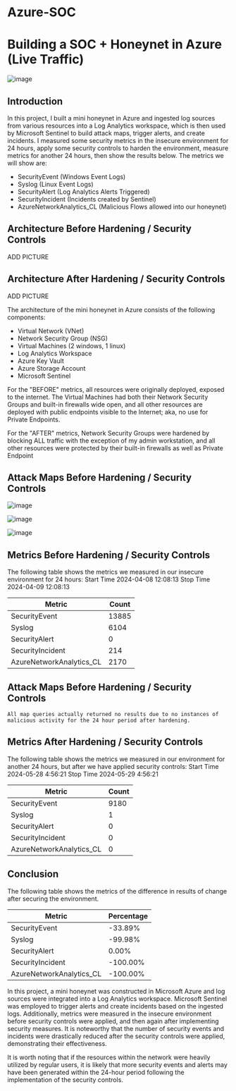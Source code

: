 # Azure-SOC
# Building a SOC + Honeynet in Azure (Live Traffic)

![image](https://github.com/mroesberry988/Azure-SOC/assets/134666751/65b8a436-f66d-4466-ae5f-df078cdd716a)




## Introduction

In this project, I built a mini honeynet in Azure and ingested log sources from various resources into a Log Analytics workspace, which is then used by Microsoft Sentinel to build attack maps, trigger alerts, and create incidents. I measured some security metrics in the insecure environment for 24 hours, apply some security controls to harden the environment, measure metrics for another 24 hours, then show the results below. The metrics we will show are:

- SecurityEvent (Windows Event Logs)
- Syslog (Linux Event Logs)
- SecurityAlert (Log Analytics Alerts Triggered)
- SecurityIncident (Incidents created by Sentinel)
- AzureNetworkAnalytics_CL (Malicious Flows allowed into our honeynet)

## Architecture Before Hardening / Security Controls
ADD PICTURE

## Architecture After Hardening / Security Controls
ADD PICTURE


The architecture of the mini honeynet in Azure consists of the following components:

- Virtual Network (VNet)
- Network Security Group (NSG)
- Virtual Machines (2 windows, 1 linux)
- Log Analytics Workspace
- Azure Key Vault
- Azure Storage Account
- Microsoft Sentinel

For the "BEFORE" metrics, all resources were originally deployed, exposed to the internet. The Virtual Machines had both their Network Security Groups and built-in firewalls wide open, and all other resources are deployed with public endpoints visible to the Internet; aka, no use for Private Endpoints.

For the "AFTER" metrics, Network Security Groups were hardened by blocking ALL traffic with the exception of my admin workstation, and all other resources were protected by their built-in firewalls as well as Private Endpoint


## Attack Maps Before Hardening / Security Controls

![image](https://github.com/mroesberry988/Azure-SOC/assets/134666751/d1870547-5ec6-4d3a-b359-2603860b1426)


![image](https://github.com/mroesberry988/Azure-SOC/assets/134666751/87a30b7d-0f0d-4e6c-a8e8-d4051b60df78)


![image](https://github.com/mroesberry988/Azure-SOC/assets/134666751/248ae4ce-8872-4feb-ab07-bae1f97dbedb)



## Metrics Before Hardening / Security Controls


The following table shows the metrics we measured in our insecure environment for 24 hours:
Start Time 2024-04-08 12:08:13
Stop Time  2024-04-09 12:08:13 

| Metric                   | Count
| ------------------------ | -----
| SecurityEvent            | 13885
| Syslog                   | 6104
| SecurityAlert            | 0
| SecurityIncident         | 214
| AzureNetworkAnalytics_CL | 2170


## Attack Maps Before Hardening / Security Controls

```All map queries actually returned no results due to no instances of malicious activity for the 24 hour period after hardening.```

## Metrics After Hardening / Security Controls


The following table shows the metrics we measured in our environment for another 24 hours, but after we have applied security controls:
Start Time 2024-05-28 4:56:21
Stop Time	 2024-05-29 4:56:21

| Metric                   | Count
| ------------------------ | -----
| SecurityEvent            | 9180
| Syslog                   | 1
| SecurityAlert            | 0
| SecurityIncident         | 0
| AzureNetworkAnalytics_CL | 0


## Conclusion

The following table shows the metrics of the difference in results of change after securing the environment. 

| Metric                   | Percentage 
| ------------------------ | -----
| SecurityEvent            | -33.89%
| Syslog                   | -99.98%
| SecurityAlert            |  0.00%
| SecurityIncident         | -100.00%
| AzureNetworkAnalytics_CL | -100.00%


In this project, a mini honeynet was constructed in Microsoft Azure and log sources were integrated into a Log Analytics workspace. Microsoft Sentinel was employed to trigger alerts and create incidents based on the ingested logs. Additionally, metrics were measured in the insecure environment before security controls were applied, and then again after implementing security measures. It is noteworthy that the number of security events and incidents were drastically reduced after the security controls were applied, demonstrating their effectiveness.

It is worth noting that if the resources within the network were heavily utilized by regular users, it is likely that more security events and alerts may have been generated within the 24-hour period following the implementation of the security controls.
